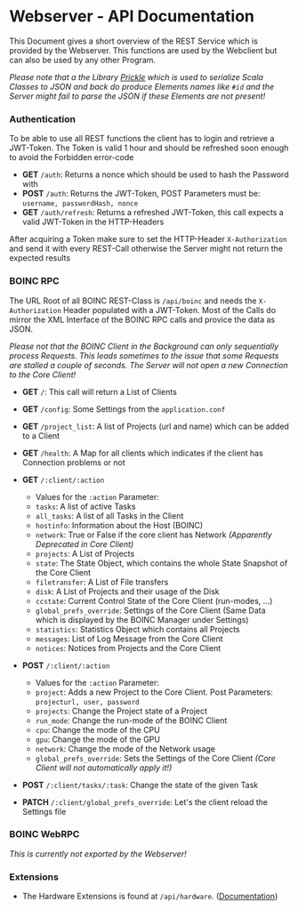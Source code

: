 Webserver - API Documentation
=============================
This Document gives a short overview of the REST Service which is provided by the 
Webserver. This functions are used by the Webclient but can also be used by any other
Program. 

*Please note that a the Library [Prickle](https://github.com/benhutchison/prickle) which 
is used to serialize Scala Classes to JSON and back do produce Elements names like `#id`
and the Server might fail to parse the JSON if these Elements are not present!* 

### Authentication
To be able to use all REST functions the client has to login and retrieve a JWT-Token.
The Token is valid 1 hour and should be refreshed soon enough to avoid the Forbidden error-code

* **GET** `/auth`: Returns a nonce which should be used to hash the Password with
* **POST** `/auth`: Returns the JWT-Token, POST Parameters must be: `username, passwordHash, nonce`
* **GET** `/auth/refresh`: Returns a refreshed JWT-Token, this call expects a valid JWT-Token 
in the HTTP-Headers

After acquiring a Token make sure to set the HTTP-Header `X-Authorization` and send it with every
REST-Call otherwise the Server might not return the expected results 

### BOINC RPC
The URL Root of all BOINC REST-Class is `/api/boinc` and needs the `X-Authorization` Header populated 
with a JWT-Token. Most of the Calls do mirror the XML Interface of the BOINC RPC 
calls and provice the data as JSON. 

*Please not that the BOINC Client in the Background can only sequentially process 
Requests. This leads sometimes to the issue that some Requests are stalled a couple of
seconds. The Server will not open a new Connection to the Core Client!* 

* **GET** `/`: This call will return a List of Clients
* **GET** `/config`: Some Settings from the `application.conf` 
* **GET** `/project_list`: A list of Projects (url and name) which can be added to a Client
* **GET** `/health`: A Map for all clients which indicates if the client has Connection problems or not
* **GET** `/:client/:action`
  * Values for the `:action` Parameter:
  * `tasks`: A list of active Tasks
  * `all_tasks`: A list of all Tasks in the Client 
  * `hostinfo`: Information about the Host (BOINC)
  * `network`: True or False if the core client has Network *(Apparently Deprecated in Core Client)*
  * `projects`: A List of Projects
  * `state`: The State Object, which contains the whole State Snapshot of the Core Client
  * `filetransfer`: A List of File transfers
  * `disk`: A List of Projects and their usage of the Disk
  * `ccstate`: Current Control State of the Core Client (run-modes, ...)
  * `global_prefs_override`: Settings of the Core Client (Same Data which is displayed by the BOINC Manager under Settings)
  * `statistics`: Statistics Object which contains all Projects
  * `messages`: List of Log Message from the Core Client
  * `notices`: Notices from Projects and the Core Client

* **POST** `/:client/:action`
  * Values for the `:action` Parameter:
  * `project`: Adds a new Project to the Core Client. Post Parameters: `projecturl, user, password`
  * `projects`: Change the Project state of a Project
  * `run_mode`: Change the run-mode of the BOINC Client
  * `cpu`: Change the mode of the CPU 
  * `gpu`: Change the mode of the GPU
  * `network`: Change the mode of the Network usage
  * `global_prefs_override`: Sets the Settings of the Core Client _(Core Client will not automatically apply it!)_
  
* **POST** `/:client/tasks/:task`: Change the state of the given Task

* **PATCH** `/:client/global_prefs_override`: Let's the client reload the Settings file
  
### BOINC WebRPC
*This is currently not exported by the Webserver!*

### Extensions
* The Hardware Extensions is found at `/api/hardware`. ([Documentation](doc/extension/Hardware.md))
